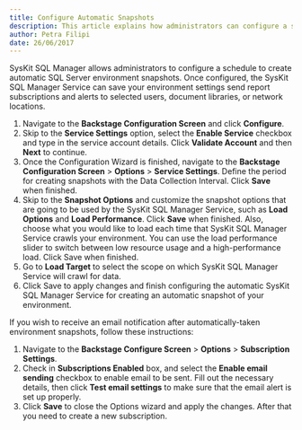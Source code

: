```yaml
---
title: Configure Automatic Snapshots
description: This article explains how administrators can configure a schedule to create automatic server environment snapshots using SysKit SQL Manager.
author: Petra Filipi
date: 26/06/2017
---
```


SysKit SQL Manager allows administrators to configure a schedule to create automatic SQL Server environment snapshots. Once configured, the SysKit SQL Manager Service can save your environment settings send report subscriptions and alerts to selected users, document libraries, or network locations.

1. Navigate to the __Backstage Configuration Screen__ and click __Configure__.
1. Skip to the __Service Settings__ option, select the __Enable Service__ checkbox and type in the service account details. Click __Validate Account__ and then __Next__ to continue.
3. Once the Configuration Wizard is finished, navigate to the __Backstage Configuration Screen__ > __Options__ > __Service Settings__. Define the period for creating snapshots with the Data Collection Interval. Click __Save__ when finished.
4. Skip to the __Snapshot Options__ and customize the snapshot options that are going to be used by the SysKit SQL Manager Service, such as __Load Options__ and __Load Performance__. Click __Save__ when finished. Also, choose what you would like to load each time that SysKit SQL Manager Service crawls your environment.
You can use the load performance slider to switch between low resource usage and a high-performance load. Click Save when finished.
5. Go to __Load Target__ to select the scope on which SysKit SQL Manager Service will crawl for data.
6. Click Save to apply changes and finish configuring the automatic SysKit SQL Manager Service for creating an automatic snapshot of your environment.

If you wish to receive an email notification after automatically-taken environment snapshots, follow these instructions:
1.	Navigate to the __Backstage Configure Screen__ > __Options__ > __Subscription Settings__.
2.	Check in __Subscriptions Enabled__ box, and select the __Enable email sending__ checkbox to enable email to be sent. Fill out the necessary details, then click __Test email settings__ to make sure that the email alert is set up properly. 
3.	Click __Save__ to close the Options wizard and apply the changes. After that you need to create a new subscription. 


